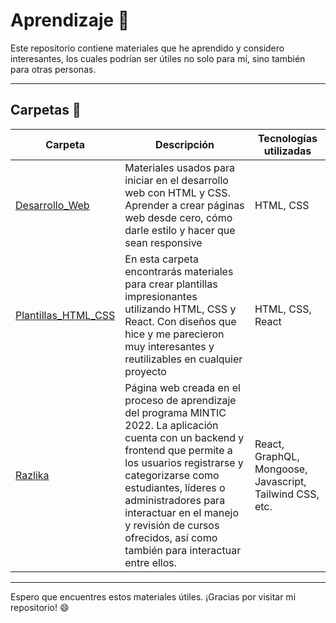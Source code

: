 # Aprendizaje :rocket:

Este repositorio contiene materiales que he aprendido y considero interesantes, los cuales podrían ser útiles no solo para mí, sino también para otras personas.

---

## Carpetas :file_folder:

| Carpeta | Descripción | Tecnologías utilizadas |
| ------- | ----------- | ----------------------|
| [Desarrollo_Web](https://github.com/Carlosher007/Aprendizaje/tree/main/Desarrollo_Web) | Materiales usados para iniciar en el desarrollo web con HTML y CSS. Aprender a crear páginas web desde cero, cómo darle estilo y hacer que sean responsive | HTML, CSS |
| [Plantillas_HTML_CSS](https://github.com/Carlosher007/Aprendizaje/tree/main/Plantillas_HTML_CSS) | En esta carpeta encontrarás materiales para crear plantillas impresionantes utilizando HTML, CSS y React. Con diseños que hice y me parecieron muy interesantes y reutilizables en cualquier proyecto | HTML, CSS, React |
| [Razlika](https://github.com/Carlosher007/Aprendizaje/tree/main/Razlika) | Página web creada en el proceso de aprendizaje del programa MINTIC 2022. La aplicación cuenta con un backend y frontend que permite a los usuarios registrarse y categorizarse como estudiantes, líderes o administradores para interactuar en el manejo y revisión de cursos ofrecidos, así como también para interactuar entre ellos. | React, GraphQL, Mongoose, Javascript, Tailwind CSS, etc. |

---

Espero que encuentres estos materiales útiles. ¡Gracias por visitar mi repositorio! :smile:
